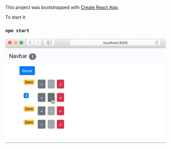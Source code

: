 This project was bootstrapped with [Create React App](https://github.com/facebook/create-react-app).

To start it:

### `npm start`

![View](https://github.com/ArielCicero/cart-simulator/blob/master/view.gif)
